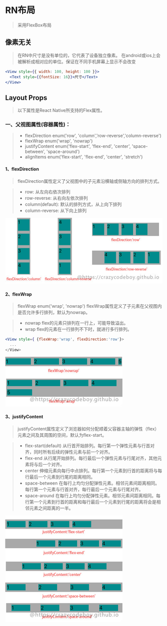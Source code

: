 # RN布局
>采用FlexBox布局

## 像素无关
>在RN中尺寸是没有单位的，它代表了设备独立像素。
>在android或ios上会被解析成相对应的单位。保证在不同手机屏幕上显示不会改变

```jsx
<View style={{ width: 100, height: 100 }}>
  <Text style={{fontSize: 16}}>尺寸</Text>
</View>
```

## Layout Props
>以下属性是React Native所支持的Flex属性。

### 一、父视图属性(容器属性)：
> * flexDirection enum('row', 'column','row-reverse','column-reverse')
> * flexWrap enum('wrap', 'nowrap')
> * justifyContent enum('flex-start', 'flex-end', 'center', 'space-between', 'space-around')
> * alignItems enum('flex-start', 'flex-end', 'center', 'stretch')

#### 1、flexDirection
> flexDirection属性定义了父视图中的子元素沿横轴或侧轴方向的排列方式。

> * row: 从左向右依次排列
> * row-reverse: 从右向左依次排列
> * column(default): 默认的排列方式，从上向下排列
> * column-reverse: 从下向上排列

![flexDirection](./images/flexDirection.jpg)

#### 2、flexWrap
> flexWrap enum('wrap', 'nowrap')
> flexWrap属性定义了子元素在父视图内是否允许多行排列，默认为nowrap。

> * nowrap flex的元素只排列在一行上，可能导致溢出。
> * wrap flex的元素在一行排列不下时，就进行多行排列。

```jsx
<View style={ {flexWrap:'wrap', flexDirection:'row'}>
  ...
</View>
```
![flexWrap](./images/flexWrap.jpg)

#### 3、justifyContent
> justifyContent属性定义了浏览器如何分配顺着父容器主轴的弹性（flex）元素之间及其周围的空间，默认为flex-start。

> * flex-start(default) 从行首开始排列。每行第一个弹性元素与行首对齐，同时所有后续的弹性元素与前一个对齐。
> * flex-end 从行尾开始排列。每行最后一个弹性元素与行尾对齐，其他元素将与后一个对齐。
> * center 伸缩元素向每行中点排列。每行第一个元素到行首的距离将与每行最后一个元素到行尾的距离相同。
> * space-between 在每行上均匀分配弹性元素。相邻元素间距离相同。每行第一个元素与行首对齐，每行最后一个元素与行尾对齐。
> * space-around 在每行上均匀分配弹性元素。相邻元素间距离相同。每行第一个元素到行首的距离和每行最后一个元素到行尾的距离将会是相邻元素之间距离的一半。

![flexWrap](./images/justifyContent.jpg)